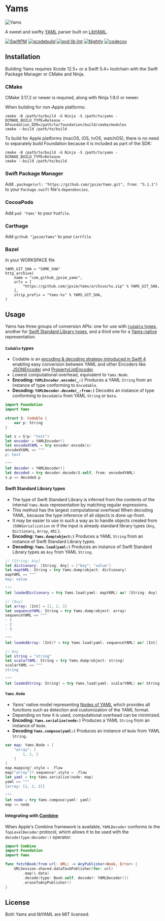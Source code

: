 # Yams

![Yams](https://raw.githubusercontent.com/jpsim/Yams/main/yams.jpg)

A sweet and swifty [YAML](http://yaml.org/) parser built on
[LibYAML](https://github.com/yaml/libyaml).

[![SwiftPM](https://github.com/jpsim/Yams/workflows/SwiftPM/badge.svg)](https://github.com/jpsim/Yams/actions?query=workflow%3ASwiftPM)
[![xcodebuild](https://github.com/jpsim/Yams/workflows/xcodebuild/badge.svg)](https://github.com/jpsim/Yams/actions?query=workflow%3Axcodebuild)
[![pod lib lint](https://github.com/jpsim/Yams/workflows/pod%20lib%20lint/badge.svg)](https://github.com/jpsim/Yams/actions?query=workflow%3A%22pod+lib+lint%22)
[![Nightly](https://github.com/jpsim/Yams/workflows/Nightly/badge.svg)](https://github.com/jpsim/Yams/actions?query=workflow%3ANightly)
[![codecov](https://codecov.io/gh/jpsim/Yams/branch/main/graph/badge.svg)](https://codecov.io/gh/jpsim/Yams)

## Installation

Building Yams requires Xcode 12.5+ or a Swift 5.4+ toolchain with the
Swift Package Manager or CMake and Ninja.

### CMake

CMake 3.17.2 or newer is required, along with Ninja 1.9.0 or newer.

When building for non-Apple platforms:

```
cmake -B /path/to/build -G Ninja -S /path/to/yams -DCMAKE_BUILD_TYPE=Release -DFoundation_DIR=/path/to/foundation/build/cmake/modules
cmake --build /path/to/build
```

To build for Apple platforms (macOS, iOS, tvOS, watchOS), there is no
need to separately build Foundation because it is included as part of
the SDK:

```
cmake -B /path/to/build -G Ninja -S /path/to/yams -DCMAKE_BUILD_TYPE=Release
cmake --build /path/to/build
```

### Swift Package Manager

Add `.package(url: "https://github.com/jpsim/Yams.git", from: "5.1.1")` to your
`Package.swift` file's `dependencies`.

### CocoaPods

Add `pod 'Yams'` to your `Podfile`.

### Carthage

Add `github "jpsim/Yams"` to your `Cartfile`.

### Bazel

In your WORKSPACE file

```WORKSPACE
YAMS_GIT_SHA = "SOME_SHA"
http_archive(
    name = "com_github_jpsim_yams",
    urls = [
        "https://github.com/jpsim/Yams/archive/%s.zip" % YAMS_GIT_SHA,
    ],
    strip_prefix = "Yams-%s" % YAMS_GIT_SHA,
)
```

## Usage

Yams has three groups of conversion APIs:
one for use with [`Codable` types](#codable-types),
another for [Swift Standard Library types](#swift-standard-library-types),
and a third one for a [Yams-native](#yamsnode) representation.

#### `Codable` types

- Codable is an [encoding & decoding strategy introduced in Swift 4][Codable]
  enabling easy conversion between YAML and other Encoders like
  [JSONEncoder][JSONEncoder] and [PropertyListEncoder][PropertyListEncoder].
- Lowest computational overhead, equivalent to `Yams.Node`.
- **Encoding: `YAMLEncoder.encode(_:)`**
  Produces a YAML `String` from an instance of type conforming to `Encodable`.
- **Decoding: `YAMLDecoder.decode(_:from:)`**
  Decodes an instance of type conforming to `Decodable` from YAML `String` or
  `Data`.

```swift
import Foundation
import Yams

struct S: Codable {
    var p: String
}

let s = S(p: "test")
let encoder = YAMLEncoder()
let encodedYAML = try encoder.encode(s)
encodedYAML == """
p: test

"""
let decoder = YAMLDecoder()
let decoded = try decoder.decode(S.self, from: encodedYAML)
s.p == decoded.p
```

#### Swift Standard Library types

- The type of Swift Standard Library is inferred from the contents of the
  internal `Yams.Node` representation by matching regular expressions.
- This method has the largest computational overhead When decoding YAML, because
  the type inference of all objects is done up-front.
- It may be easier to use in such a way as to handle objects created from
  `JSONSerialization` or if the input is already standard library types
  (`Any`, `Dictionary`, `Array`, etc.).
- **Encoding: `Yams.dump(object:)`**
  Produces a YAML `String` from an instance of Swift Standard Library types.
- **Decoding: `Yams.load(yaml:)`**
  Produces an instance of Swift Standard Library types as `Any` from YAML
  `String`.

```swift
// [String: Any]
let dictionary: [String: Any] = ["key": "value"]
let mapYAML: String = try Yams.dump(object: dictionary)
mapYAML == """
key: value

"""
let loadedDictionary = try Yams.load(yaml: mapYAML) as? [String: Any]

// [Any]
let array: [Int] = [1, 2, 3]
let sequenceYAML: String = try Yams.dump(object: array)
sequenceYAML == """
- 1
- 2
- 3

"""
let loadedArray: [Int]? = try Yams.load(yaml: sequenceYAML) as? [Int]

// Any
let string = "string"
let scalarYAML: String = try Yams.dump(object: string)
scalarYAML == """
string

"""
let loadedString: String? = try Yams.load(yaml: scalarYAML) as? String
```

#### `Yams.Node`

- Yams' native model representing [Nodes of YAML][Nodes Spec] which provides all
  functions such as detection and customization of the YAML format.
- Depending on how it is used, computational overhead can be minimized.
- **Encoding: `Yams.serialize(node:)`**
  Produces a YAML `String` from an instance of `Node`.
- **Decoding `Yams.compose(yaml:)`**
  Produces an instance of `Node` from YAML `String`.

```swift
var map: Yams.Node = [
    "array": [
        1, 2, 3
    ]
]
map.mapping?.style = .flow
map["array"]?.sequence?.style = .flow
let yaml = try Yams.serialize(node: map)
yaml == """
{array: [1, 2, 3]}

"""
let node = try Yams.compose(yaml: yaml)
map == node
```

#### Integrating with [Combine](https://developer.apple.com/documentation/combine)

When Apple's Combine framework is available, `YAMLDecoder` conforms to the
`TopLevelDecoder` protocol, which allows it to be used with the
`decode(type:decoder:)` operator:

```swift
import Combine
import Foundation
import Yams

func fetchBook(from url: URL) -> AnyPublisher<Book, Error> {
    URLSession.shared.dataTaskPublisher(for: url)
        .map(\.data)
        .decode(type: Book.self, decoder: YAMLDecoder())
        .eraseToAnyPublisher()
}
```

## License

Both Yams and libYAML are MIT licensed.

[Codable]: https://developer.apple.com/documentation/foundation/archives_and_serialization/encoding_and_decoding_custom_types
[JSONEncoder]: https://developer.apple.com/documentation/foundation/jsonencoder
[PropertyListEncoder]: https://developer.apple.com/documentation/foundation/propertylistencoder
[Nodes Spec]: http://www.yaml.org/spec/1.2/spec.html#id2764044
